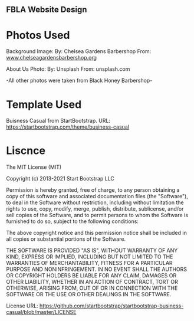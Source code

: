 ## FBLA Website Design 

# Photos Used 
Background Image:
By: Chelsea Gardens Barbershop
From: www.chelseagardensbarbershop.org

About Us Photo:
By: Unsplash
From: unsplash.com

-All other photos were taken from Black Honey Barbershop-

# Template Used
Buisness Casual from StartBootstrap.
URL: https://startbootstrap.com/theme/business-casual

# Liscnce

The MIT License (MIT)

Copyright (c) 2013-2021 Start Bootstrap LLC

Permission is hereby granted, free of charge, to any person obtaining a copy
of this software and associated documentation files (the "Software"), to deal
in the Software without restriction, including without limitation the rights
to use, copy, modify, merge, publish, distribute, sublicense, and/or sell
copies of the Software, and to permit persons to whom the Software is
furnished to do so, subject to the following conditions:

The above copyright notice and this permission notice shall be included in
all copies or substantial portions of the Software.

THE SOFTWARE IS PROVIDED "AS IS", WITHOUT WARRANTY OF ANY KIND, EXPRESS OR
IMPLIED, INCLUDING BUT NOT LIMITED TO THE WARRANTIES OF MERCHANTABILITY,
FITNESS FOR A PARTICULAR PURPOSE AND NONINFRINGEMENT. IN NO EVENT SHALL THE
AUTHORS OR COPYRIGHT HOLDERS BE LIABLE FOR ANY CLAIM, DAMAGES OR OTHER
LIABILITY, WHETHER IN AN ACTION OF CONTRACT, TORT OR OTHERWISE, ARISING FROM,
OUT OF OR IN CONNECTION WITH THE SOFTWARE OR THE USE OR OTHER DEALINGS IN
THE SOFTWARE.

License URL: https://github.com/startbootstrap/startbootstrap-business-casual/blob/master/LICENSE
